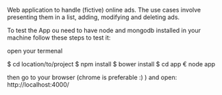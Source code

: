 Web application to handle (fictive) online ads. The use cases involve presenting them in a list, adding, modifying and deleting ads.

To test the App ou need to have node and mongodb installed in your machine follow these steps to test it:

open your termenal

$ cd location/to/project
$ npm install
$ bower install
$ cd app € node app

then go to your browser (chrome is preferable :) ) and open:
 http://localhost:4000/